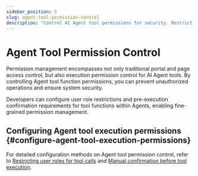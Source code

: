 ```yaml
---
sidebar_position: 5
slug: agent-tool-permission-control
description: "Control AI Agent tool permissions for security. Restrict agent access to business elements and data based on user roles."
---
```


# Agent Tool Permission Control

Permission management encompasses not only traditional portal and page access control, but also execution permission control for AI Agent tools. By controlling Agent tool function permissions, you can prevent unauthorized operations and ensure system security.

Developers can configure user role restrictions and pre-execution confirmation requirements for tool functions within Agents, enabling fine-grained permission management.

## Configuring Agent tool execution permissions {#configure-agent-tool-execution-permissions}

For detailed configuration methods on Agent tool permission control, refer to [Restricting user roles for tool calls](../ai-agent/agent-tools#restricting-user-roles-for-tool-calls) and [Manual confirmation before tool execution](../ai-agent/agent-tools#manual-confirmation-before-tool-execution).
